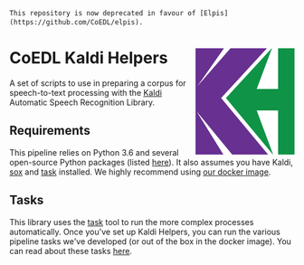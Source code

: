 ```
This repository is now deprecated in favour of [Elpis](https://github.com/CoEDL/elpis).
```


# CoEDL Kaldi Helpers <img src="docs/img/kh.png" align="right"/>

A set of scripts to use in preparing a corpus for speech-to-text processing with the [Kaldi](http://kaldi-asr.org/) 
Automatic Speech Recognition Library.

## Requirements
This pipeline relies on Python 3.6 and several open-source Python packages (listed [here](./requirements.txt)).
It also assumes you have Kaldi, [sox](http://sox.sourceforge.net/) and [task](https://taskfile.org/) installed. We 
highly recommend using [our docker image](https://github.com/CoEDL/elpis/wiki/2018-summer-workshop-preparation).

## Tasks
This library uses the [task](https://taskfile.org) tool to run the more complex processes automatically. Once 
you've set up Kaldi Helpers, you can run the various pipeline tasks we've developed (or out of the box in the docker 
image). You can read about these tasks [here](https://github.com/CoEDL/elpis/wiki/tasks). 

